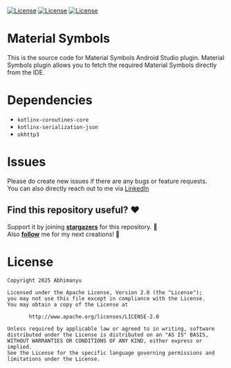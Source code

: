 <a href="https://opensource.org/licenses/Apache-2.0" target="_blank"><img alt="License" src="https://img.shields.io/badge/License-Apache%202.0-blue.svg"/></a>
<a href="https://github.com/Abhimanyu14/material-symbols/stargazers" target="_blank"><img alt="License" src="https://img.shields.io/github/stars/Abhimanyu14/material-symbols?style=social"/></a>
<a href="https://github.com/Abhimanyu14/material-symbols/fork" target="_blank"><img alt="License" src="https://img.shields.io/github/forks/Abhimanyu14/material-symbols?logo=github&style=social"/></a>

# Material Symbols

This is the source code for Material Symbols Android Studio plugin. Material Symbols plugin allows you to fetch the required Material Symbols directly from the IDE.

# Dependencies

- `kotlinx-coroutines-core`
- `kotlinx-serialization-json`
- `okhttp3`

# Issues

Please do create new issues if there are any bugs or feature requests. </br>
You can also directly reach out to me via [LinkedIn](https://www.linkedin.com/in/abhimanyu-n/)

## Find this repository useful? ♥️

Support it by joining **[stargazers](https://github.com/Abhimanyu14/material-symbols/stargazers)** for this repository. 🌟  
Also **[follow](https://github.com/Abhimanyu14)** me for my next creations! 🤗

# License

```
Copyright 2025 Abhimanyu

Licensed under the Apache License, Version 2.0 (the "License");
you may not use this file except in compliance with the License.
You may obtain a copy of the License at

       http://www.apache.org/licenses/LICENSE-2.0

Unless required by applicable law or agreed to in writing, software
distributed under the License is distributed on an "AS IS" BASIS,
WITHOUT WARRANTIES OR CONDITIONS OF ANY KIND, either express or implied.
See the License for the specific language governing permissions and
limitations under the License.
```
